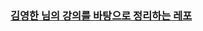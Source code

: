 ### [김영한 님의 강의를 바탕으로 정리하는 레포](https://www.inflearn.com/course/http-%EC%9B%B9-%EB%84%A4%ED%8A%B8%EC%9B%8C%ED%81%AC/dashboard)